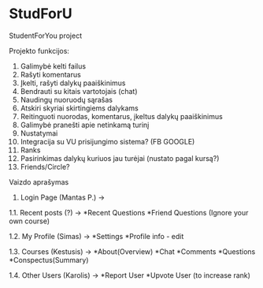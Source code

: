 # StudForU
StudentForYou project

Projekto funkcijos:
1. Galimybė kelti failus
2. Rašyti komentarus
3. Įkelti, rašyti dalykų paaiškinimus
4. Bendrauti su kitais vartotojais (chat)
5. Naudingų nuoruodų sąrašas
6. Atskiri skyriai skirtingiems dalykams
7. Reitinguoti nuorodas, komentarus, įkeltus dalykų paaiškinimus
8. Galimybė pranešti apie netinkamą turinį
9. Nustatymai
11. Integracija su VU prisijungimo sistema? (FB GOOGLE)
12. Ranks
13. Pasirinkimas dalykų kuriuos jau turėjai (nustato pagal kursą?)
14. Friends/Circle?

Vaizdo aprašymas
1. Login Page (Mantas P.) ->

  1.1. Recent posts (?) ->
    *Recent Questions
    *Friend Questions (Ignore your own course)
    
  1.2. My Profile (Simas) ->
    *Settings
    *Profile info - edit
    
  1.3. Courses (Kestusis) ->
    *About(Overview)
    *Chat
    *Comments
    *Questions
    *Conspectus(Summary)
    
  1.4. Other Users (Karolis) ->
    *Report User
    *Upvote User (to increase rank)
